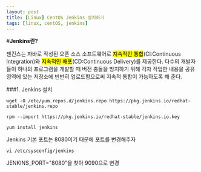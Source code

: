 ```yaml
---
layout: post
title: [Linux] CentOS Jenkins 설치하기
tags: [linux, centOS, jenkins]
---
```



#**Jenkins란?**

 젠킨스는 자바로 작성된 오픈 소스 소프트웨어로 <mark>지속적인 통합</mark>(CI:Continuous Integration)와 <mark>지속적인 배포</mark>(CD:Continuous Delivery)를 제공한다. 
다수의 개발자들이 하나의 프로그램을 개발할 때 버전 충돌을 방지하기 위해 각자 작업한 내용을 공유 영역에 있는 저장소에 빈번히 업로드함으로써 지속적 통합이 가능하도록 해 준다.

 
###1. Jenkins 설치

```
wget -O /etc/yum.repos.d/jenkins.repo https://pkg.jenkins.io/redhat-stable/jenkins.repo

rpm --import https://pkg.jenkins.io/redhat-stable/jenkins.io.key

yum install jenkins
```
Jenkins 기본 포트는 8080이기 때문에 포트를 변경해주자 
```
vi /etc/sysconfig/jenkins
```
 
JENKINS_PORT="8080"을 찾아 9090으로 변경 



